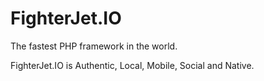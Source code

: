 # FighterJet.IO
The fastest PHP framework in the world.

FighterJet.IO is Authentic, Local, Mobile, Social and Native.
